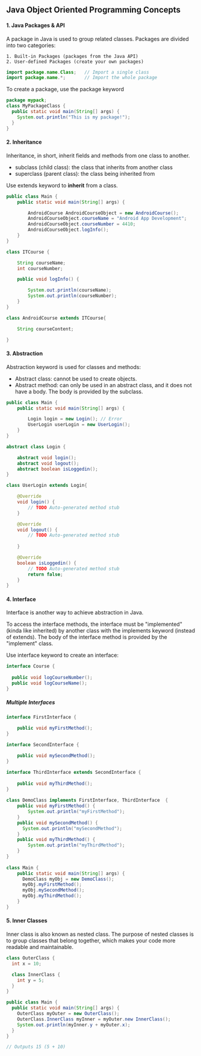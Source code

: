 ## Java Object Oriented Programming Concepts



#### 1. Java Packages & API

A package in Java is used to group related classes. Packages are divided into two categories:

	1. Built-in Packages (packages from the Java API)
 	2. User-defined Packages (create your own packages)



``` java
import package.name.Class;   // Import a single class
import package.name.*;       // Import the whole package
```



To create a package, use the package keyword

``` java
package mypack;
class MyPackageClass {
  public static void main(String[] args) {
    System.out.println("This is my package!");
  }
}
```



#### 2. Inheritance

Inheritance, in short, inherit fields and methods from one class to another.

-   subclass (child class): the class that inherits from another class
-   superclass (parent class): the class being inherited from

Use extends keyword to **inherit** from a class.

``` java
public class Main {
    public static void main(String[] args) {

        AndroidCourse AndroidCourseObject = new AndroidCourse();
        AndroidCourseObject.courseName = "Android App Development";
        AndroidCourseObject.courseNumber = 4410;
        AndroidCourseObject.logInfo();
    }
}

class ITCourse {

    String courseName;
    int courseNumber;

    public void logInfo() {

        System.out.println(courseName);
        System.out.println(courseNumber);
    }
}

class AndroidCourse extends ITCourse{

    String courseContent;

}
```



#### 3. Abstraction

Abstraction keyword is used for classes and methods:

-   Abstract class: cannot be used to create objects.
-   Abstract method: can only be used in an abstract class, and it does not have a body. The body is provided by the subclass. 

``` java
public class Main {
    public static void main(String[] args) {

        Login login = new Login(); // Error
        UserLogin userLogin = new UserLogin();
    }
}

abstract class Login {

    abstract void login();
    abstract void logout();
    abstract boolean isLoggedin();
}

class UserLogin extends Login{

    @Override
    void login() {
        // TODO Auto-generated method stub
    }

    @Override
    void logout() {
        // TODO Auto-generated method stub
        
    }

    @Override
    boolean isLoggedin() {
        // TODO Auto-generated method stub
        return false;
    }
}
```



#### 4. Interface

Interface is another way to achieve abstraction in Java.

To access the interface methods, the interface must be "implemented" (kinda like inherited) by another class with the implements keyword (instead of extends). The body of the interface method is provided by the "implement" class.

Use interface keyword to create an interface: 

``` java
interface Course {
  
  public void logCourseNumber();
  public void logCourseName();
}
```



##### Multiple Interfaces

``` java
interface FirstInterface {

    public void myFirstMethod();
}
  
interface SecondInterface {

    public void mySecondMethod();
}

interface ThirdInterface extends SecondInterface {
    
    public void myThirdMethod();
}
  
class DemoClass implements FirstInterface, ThirdInterface  {
    public void myFirstMethod() {
        System.out.println("myFirstMethod");
    }
    public void mySecondMethod() {
      System.out.println("mySecondMethod");
    }
    public void myThirdMethod() {
        System.out.println("myThirdMethod");
    }
}
  
class Main {
    public static void main(String[] args) {
      DemoClass myObj = new DemoClass();
      myObj.myFirstMethod();
      myObj.mySecondMethod();
      myObj.myThirdMethod();
    }
}
```





#### 5. Inner Classes

Inner class is also known as nested class. The purpose of nested classes is to group classes that belong together, which makes your code more readable and maintainable.

``` java
class OuterClass {
  int x = 10;

  class InnerClass {
    int y = 5;
  }
}

public class Main {
  public static void main(String[] args) {
    OuterClass myOuter = new OuterClass();
    OuterClass.InnerClass myInner = myOuter.new InnerClass();
    System.out.println(myInner.y + myOuter.x);
  }
}

// Outputs 15 (5 + 10)

```







